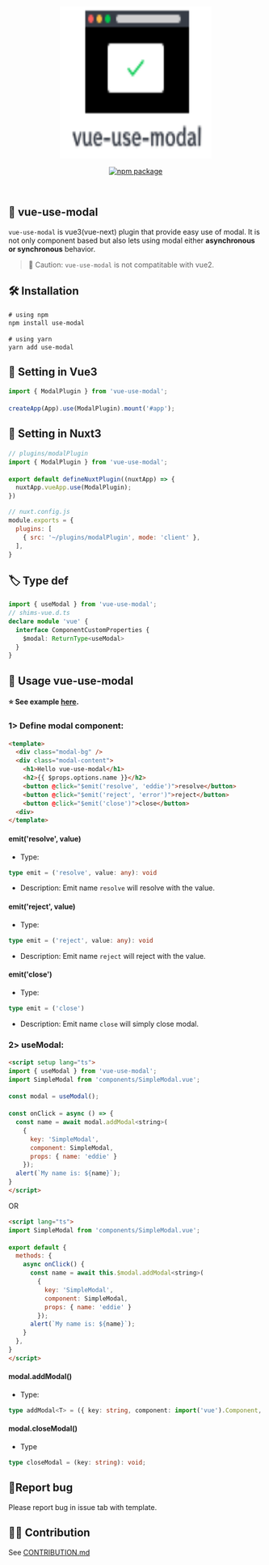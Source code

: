 <p align="center">
  <img src="./images/logo.svg" width="300" height="300">
</p>
<p align="center">
  <a href="https://npmjs.com/package/vue-use-modal"><img src="https://img.shields.io/npm/v/vue-use-modal.svg" alt="npm package"></a>
</p>
<br />

## 🎨 vue-use-modal 

`vue-use-modal` is vue3(vue-next) plugin that provide easy use of modal. It is not only component based but also lets using modal either **asynchronous or synchronous** behavior.

> 🚨 Caution: `vue-use-modal` is not compatitable with vue2.

## 🛠 Installation

```shell
# using npm
npm install use-modal

# using yarn
yarn add use-modal
```

## 📝 Setting in Vue3 

```javascript
import { ModalPlugin } from 'vue-use-modal';

createApp(App).use(ModalPlugin).mount('#app');
```

## 📝 Setting in Nuxt3

```javascript
// plugins/modalPlugin
import { ModalPlugin } from 'vue-use-modal';

export default defineNuxtPlugin((nuxtApp) => {
  nuxtApp.vueApp.use(ModalPlugin);
})
```

```javascript
// nuxt.config.js
module.exports = {
  plugins: [
    { src: '~/plugins/modalPlugin', mode: 'client' },
  ],
}
```

## 🏷 Type def

```typescript
import { useModal } from 'vue-use-modal';
// shims-vue.d.ts
declare module 'vue' {
  interface ComponentCustomProperties {
    $modal: ReturnType<useModal>
  }
}
```

## 🎩 Usage vue-use-modal

#### ⭐️ See example [here](https://github.com/eddie0329/vue-use-modal/tree/main/playground).

### 1> Define modal component:

```html
<template>
  <div class="modal-bg" />
  <div class="modal-content">
    <h1>Hello vue-use-modal</h1>
    <h2>{{ $props.options.name }}</h2>
    <button @click="$emit('resolve', 'eddie')">resolve</button>
    <button @click="$emit('reject', 'error')">reject</button>
    <button @click="$emit('close')">close</button>
  <div>
</template>
```

#### emit('resolve', value)

- Type:
``` typescript
type emit = ('resolve', value: any): void
```
- Description: Emit name `resolve` will resolve with the value.

#### emit('reject', value)
- Type:
``` typescript
type emit = ('reject', value: any): void
```
- Description: Emit name `reject` will reject with the value.


#### emit('close')
- Type:
```typescript
type emit = ('close')
```
- Description: Emit name `close` will simply close modal.

### 2> useModal:

```html
<script setup lang="ts">
import { useModal } from 'vue-use-modal';
import SimpleModal from 'components/SimpleModal.vue';

const modal = useModal();

const onClick = async () => {
  const name = await modal.addModal<string>(
    { 
      key: 'SimpleModal', 
      component: SimpleModal,
      props: { name: 'eddie' }
    });
  alert(`My name is: ${name}`);
}
</script>
```

OR

```html
<script lang="ts">
import SimpleModal from 'components/SimpleModal.vue';

export default {
  methods: {
    async onClick() {
      const name = await this.$modal.addModal<string>(
        {
          key: 'SimpleModal',
          component: SimpleModal,
          props: { name: 'eddie' }
        });
      alert(`My name is: ${name}`);
    }
  },
}
</script>
```

#### modal.addModal()

- Type:
```typescript
type addModal<T> = ({ key: string, component: import('vue').Component, props?: unknown }): Promise<T>;
```

#### modal.closeModal()
- Type
```typescript
type closeModal = (key: string): void;
```

## 🐛Report bug

Please report bug in issue tab with template.

## 🙇🏻‍️ Contribution

See [CONTRIBUTION.md](https://github.com/eddie0329/vue-use-modal/blob/main/CONTRIBUTING.md)
